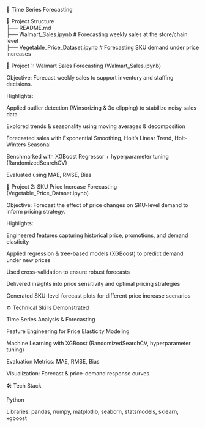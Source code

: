 🛒 Time Series Forecasting

📂 Project Structure  
├── README.md  
├── Walmart_Sales.ipynb              # Forecasting weekly sales at the store/chain level  
├── Vegetable_Price_Dataset.ipynb    # Forecasting SKU demand under price increases  


📌 Project 1: Walmart Sales Forecasting (Walmart_Sales.ipynb)

Objective: Forecast weekly sales to support inventory and staffing decisions.

Highlights:

Applied outlier detection (Winsorizing & 3σ clipping) to stabilize noisy sales data

Explored trends & seasonality using moving averages & decomposition

Forecasted sales with Exponential Smoothing, Holt’s Linear Trend, Holt-Winters Seasonal

Benchmarked with XGBoost Regressor + hyperparameter tuning (RandomizedSearchCV)

Evaluated using MAE, RMSE, Bias

📌 Project 2: SKU Price Increase Forecasting (Vegetable_Price_Dataset.ipynb)

Objective: Forecast the effect of price changes on SKU-level demand to inform pricing strategy.

Highlights:

Engineered features capturing historical price, promotions, and demand elasticity

Applied regression & tree-based models (XGBoost) to predict demand under new prices

Used cross-validation to ensure robust forecasts

Delivered insights into price sensitivity and optimal pricing strategies

Generated SKU-level forecast plots for different price increase scenarios

⚙️ Technical Skills Demonstrated

Time Series Analysis & Forecasting

Feature Engineering for Price Elasticity Modeling

Machine Learning with XGBoost (RandomizedSearchCV, hyperparameter tuning)

Evaluation Metrics: MAE, RMSE, Bias

Visualization: Forecast & price-demand response curves

🛠️ Tech Stack

Python

Libraries: pandas, numpy, matplotlib, seaborn, statsmodels, sklearn, xgboost
